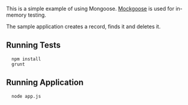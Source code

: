 This is a simple example of using Mongoose.  [Mockgoose](https://www.npmjs.org/package/mockgoose) is used for in-memory testing.

The sample application creates a record, finds it and deletes it.

## Running Tests

      npm install
      grunt

## Running Application

      node app.js